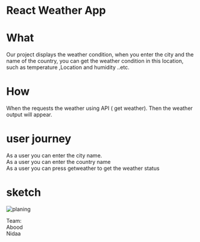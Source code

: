 # React Weather App 




# What 
Our project displays the weather condition, when you enter the city and the name of the country, you can get the weather condition in this location, such as temperature ,Location and humidity ..etc.

# How 
When the requests the weather using   API ( get weather).
Then the weather output will appear.

# user journey
As a user you can enter the city name.<br>
As a user you can enter the country name<br> 
As a user you can press getweather to get the weather status<br>


# sketch
![planing](https://user-images.githubusercontent.com/56642598/78006553-d6afbb00-7345-11ea-9e0d-fa0f710098fd.png)


Team:<br>
Abood<br>
Nidaa<br>


                            


